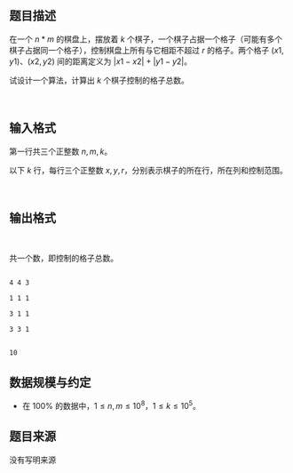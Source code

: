 ## 题目描述

在一个 $n * m$ 的棋盘上，摆放着 $k$ 个棋子，一个棋子占据一个格子（可能有多个棋子占据同一个格子），控制棋盘上所有与它相距不超过 $r$ 的格子。两个格子 $(x1,y1)$、$(x2,y2)$ 间的距离定义为 $|x1-x2|+|y1-y2|$。

试设计一个算法，计算出 $k$ 个棋子控制的格子总数。
 
## 输入格式

第一行共三个正整数 $n,m,k$。

以下 $k$ 行，每行三个正整数 $x,y,r$，分别表示棋子的所在行，所在列和控制范围。
 
## 输出格式
 
共一个数，即控制的格子总数。

```input1
4 4 3
1 1 1
3 1 1
3 3 1
```

```output1
10
```

## 数据规模与约定

* 在 $100\%$ 的数据中，$1 \leq n,m \leq 10^8$，$1 \leq k \leq 10^5$。

## 题目来源

没有写明来源